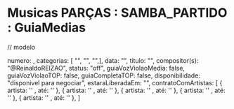 
# Musicas PARÇAS : SAMBA_PARTIDO : GuiaMedias

// modelo

numero: , categorias: [ "", "", "",], data: "", titulo: "", compositor(s): "@ReinaldoREIZAO", status: "off", guiaVozViolaoMedia: false, guiaVozViolaoTOP: false,  guiaCompletaTOP: false, disponibilidade: "disponivel para negociar", estaraLiberadaEm: "", contratoComArtistas: [ { artista: '' , até: '' }, { artista: '' , até: '' }, { artista: '' , até: '' }, { artista: '' , até: '' }, { artista: '' , até: '' }, ]






